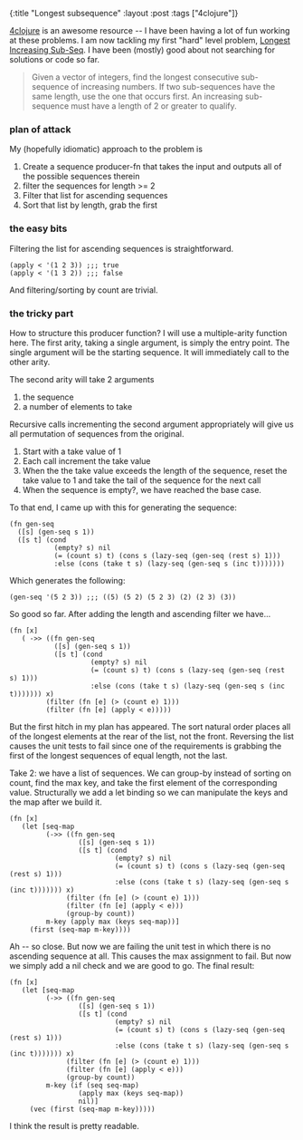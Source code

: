 {:title "Longest subsequence"
 :layout :post
 :tags  ["4clojure"]}

[4clojure](http://www.4clojure.com) is an awesome resource -- I have been having a lot of fun working at these problems.  I am now tackling my first "hard" level problem,
[Longest Increasing Sub-Seq](http://www.4clojure.com/problem/53).  I have been (mostly) good about not searching for solutions or code so far.

>Given a vector of integers, find the longest consecutive sub-sequence of increasing numbers. If two sub-sequences have the same length, use the one that occurs first. An increasing sub-sequence must have a length of 2 or greater to qualify.

### plan of attack
My (hopefully idiomatic) approach to the problem is

1. Create a sequence producer-fn that takes the input and outputs all of the possible sequences therein
1. filter the sequences for length >= 2
1. Filter that list for ascending sequences
1. Sort that list by length, grab the first


### the easy bits
Filtering the list for ascending sequences is straightforward.
```
(apply < '(1 2 3)) ;;; true
(apply < '(1 3 2)) ;;; false
```
And filtering/sorting by count are trivial.

### the tricky part
How to structure this producer function?  I will use a multiple-arity function here.  The first arity, taking a single argument, is simply the entry point.
The single argument will be the starting sequence.  It will immediately call to the other arity.

The second arity will take 2 arguments
1. the sequence
1. a number of elements to take

Recursive calls incrementing the second argument appropriately will give us all permutation of sequences from the original.
1. Start with a take value of 1
1. Each call increment the take value
1. When the the take value exceeds the length of the sequence, reset the take value to 1 and take the tail of the sequence for the next call
1. When the sequence is empty?, we have reached the base case.

To that end, I came up with this for generating the sequence:
```
(fn gen-seq
  ([s] (gen-seq s 1))
  ([s t] (cond
           (empty? s) nil
           (= (count s) t) (cons s (lazy-seq (gen-seq (rest s) 1)))
           :else (cons (take t s) (lazy-seq (gen-seq s (inc t)))))))
```
Which generates the following:
```
(gen-seq '(5 2 3)) ;;; ((5) (5 2) (5 2 3) (2) (2 3) (3))
```

So good so far.  After adding the length and ascending filter we have...
```
(fn [x]
   ( ->> ((fn gen-seq
           ([s] (gen-seq s 1))
           ([s t] (cond
                    (empty? s) nil
                    (= (count s) t) (cons s (lazy-seq (gen-seq (rest s) 1)))
                    :else (cons (take t s) (lazy-seq (gen-seq s (inc t))))))) x)
         (filter (fn [e] (> (count e) 1)))
         (filter (fn [e] (apply < e)))))
```

But the first hitch in my plan has appeared.  The sort natural order places all of the
longest elements at the rear of the list, not the front.  Reversing the list causes the unit tests to fail since one of the requirements is grabbing the
first of the longest sequences of equal length, not the last.

Take 2:  we have a list of sequences.  We can group-by instead of sorting on count, find the max key, and take the first element of the corresponding value.
Structurally we add a let binding so we can manipulate the keys and the map after we build it.

```
(fn [x]
   (let [seq-map
         (->> ((fn gen-seq
                 ([s] (gen-seq s 1))
                 ([s t] (cond
                          (empty? s) nil
                          (= (count s) t) (cons s (lazy-seq (gen-seq (rest s) 1)))
                          :else (cons (take t s) (lazy-seq (gen-seq s (inc t))))))) x)
              (filter (fn [e] (> (count e) 1)))
              (filter (fn [e] (apply < e)))
              (group-by count))
         m-key (apply max (keys seq-map))]
     (first (seq-map m-key))))
```

Ah -- so close.  But now we are failing the unit test in which there is no ascending sequence at all.  This causes the max assignment to fail.
But now we simply add a nil check and we are good to go.  The final result:

```
(fn [x]
   (let [seq-map
         (->> ((fn gen-seq
                 ([s] (gen-seq s 1))
                 ([s t] (cond
                          (empty? s) nil
                          (= (count s) t) (cons s (lazy-seq (gen-seq (rest s) 1)))
                          :else (cons (take t s) (lazy-seq (gen-seq s (inc t))))))) x)
              (filter (fn [e] (> (count e) 1)))
              (filter (fn [e] (apply < e)))
              (group-by count))
         m-key (if (seq seq-map)
                 (apply max (keys seq-map))
                 nil)]
     (vec (first (seq-map m-key)))))
```
I think the result is pretty readable.



